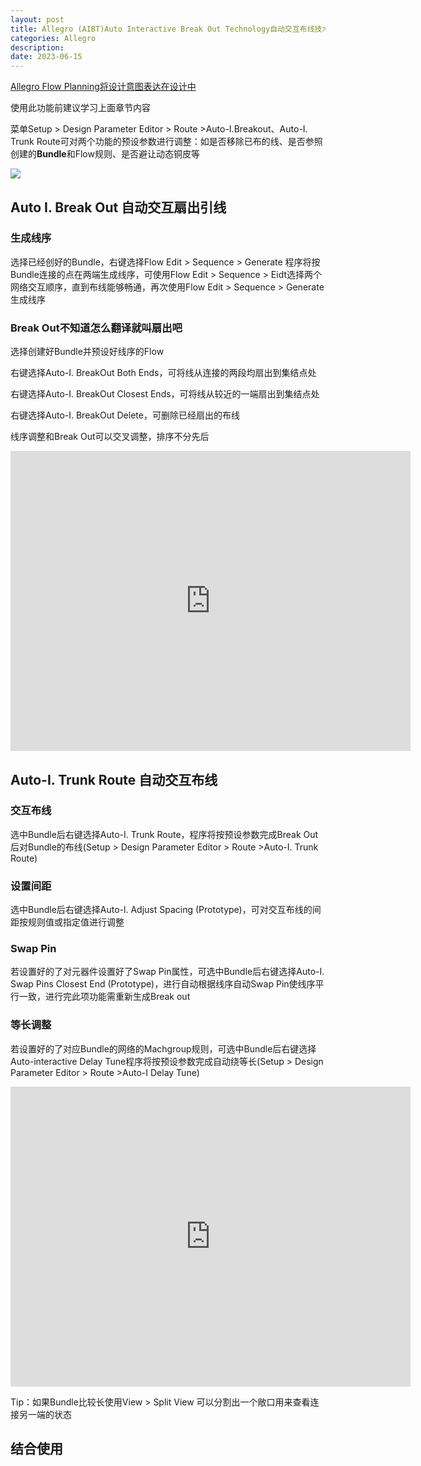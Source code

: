 ```yaml
---
layout: post
title: Allegro (AIBT)Auto Interactive Break Out Technology自动交互布线技术
categories: Allegro
description: 
date: 2023-06-15
---
```



[Allegro Flow Planning将设计意图表达在设计中](https://a1024.synology.me:1024/allegro-flow-planning/)

使用此功能前建议学习上面章节内容

菜单Setup > Design Parameter Editor > Route >Auto-I.Breakout、Auto-I. Trunk Route可对两个功能的预设参数进行调整：如是否移除已布的线、是否参照创建的**Bundle**和Flow规则、是否避让动态铜皮等

![](http://a1024.synology.me:222/images/blog2022/aibt.png)

Auto I. Break Out 自动交互扇出引线
--------------------------

### 生成线序

选择已经创好的Bundle，右键选择Flow Edit > Sequence > Generate 程序将按Bundle连接的点在两端生成线序，可使用Flow Edit > Sequence > Eidt选择两个网络交互顺序，直到布线能够畅通，再次使用Flow Edit > Sequence > Generate生成线序

### Break Out不知道怎么翻译就叫扇出吧

选择创建好Bundle并预设好线序的Flow

右键选择Auto-I. BreakOut Both Ends，可将线从连接的两段均扇出到集结点处

右键选择Auto-I. BreakOut Closest Ends，可将线从较近的一端扇出到集结点处

右键选择Auto-I. BreakOut Delete，可删除已经扇出的布线

线序调整和Break Out可以交叉调整，排序不分先后

<iframe frameborder="0" src="https://v.qq.com/txp/iframe/player.html?vid=u0975xgaz3m" allowfullscreen="true" width="640" height="480"></iframe>

Auto-I. Trunk Route 自动交互布线
--------------------------

### 交互布线

选中Bundle后右键选择Auto-I. Trunk Route，程序将按预设参数完成Break Out后对Bundle的布线(Setup > Design Parameter Editor > Route >Auto-I. Trunk Route)

### 设置间距

选中Bundle后右键选择Auto-l. Adjust Spacing (Prototype)，可对交互布线的间距按规则值或指定值进行调整

### Swap Pin

若设置好的了对元器件设置好了Swap Pin属性，可选中Bundle后右键选择Auto-I. Swap Pins Closest End (Prototype)，进行自动根据线序自动Swap Pin使线序平行一致，进行完此项功能需重新生成Break out

### 等长调整

若设置好的了对应Bundle的网络的Machgroup规则，可选中Bundle后右键选择Auto-interactive Delay Tune程序将按预设参数完成自动绕等长(Setup > Design Parameter Editor > Route >Auto-I Delay Tune)

<iframe frameborder="0" src="https://v.qq.com/txp/iframe/player.html?vid=v0975kxch79" allowfullscreen="true" width="640" height="480"></iframe>

Tip：如果Bundle比较长使用View > Split View 可以分割出一个敞口用来查看连接另一端的状态

结合使用
----